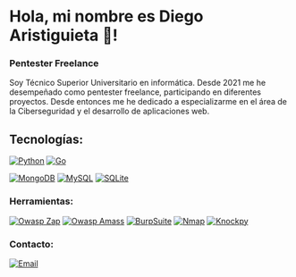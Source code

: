 # Hola, mi nombre es Diego Aristiguieta 👋!
### Pentester Freelance

Soy Técnico Superior Universitario en informática.
Desde 2021 me he desempeñado como pentester freelance, participando en diferentes proyectos. Desde entonces me he dedicado a especializarme en el área de la Ciberseguridad y el desarrollo de aplicaciones web.

## Tecnologías:
[![Python](https://img.shields.io/badge/Python-49A1?style=for-the-badge&logo=python&logoColor=white&labelColor=101010)]() 
[![Go](https://img.shields.io/badge/Go-007d9c?style=for-the-badge&logo=Go&logoColor=white&labelColor=101010)]()

[![MongoDB](https://img.shields.io/badge/MongoDB-116149?style=for-the-badge&logo=mongodb&logoColor=white&labelColor=101010)]()
[![MySQL](https://img.shields.io/badge/MySQL-4479A1?style=for-the-badge&logo=mysql&logoColor=white&labelColor=101010)]()
[![SQLite](https://img.shields.io/badge/SQLite-4331A1?style=for-the-badge&logo=sqlite&logoColor=white&labelColor=101010)]()
</br>


### Herramientas:
[![Owasp Zap](https://img.shields.io/badge/OWASP-ZAP-233e81?style=for-the-badge&logo=OWASP&logoColor=white&labelColor=101010)]()
[![Owasp Amass](https://img.shields.io/badge/OWASP-Amass-233e81?style=for-the-badge&logo=OWASP&logoColor=white&labelColor=101010)]()
[![BurpSuite](https://img.shields.io/badge/BurpSuite-233e81?style=for-the-badge&logo=BurpSuite&logoColor=white&labelColor=101010)]()
[![Nmap](https://img.shields.io/badge/Nmap-1976c8?style=for-the-badge&logo=kali-linux&logoColor=white&labelColor=101010)]()
[![Knockpy](https://img.shields.io/badge/knockpy-49A1?style=for-the-badge&logo=kali-linux&logoColor=white&labelColor=101010)]()

### Contacto:
[![Email](https://img.shields.io/badge/email_personal-D14836?style=for-the-badge&logo=proton&logoColor=white&labelColor=101010)](mailto:aeonseccontact@pm.me)
